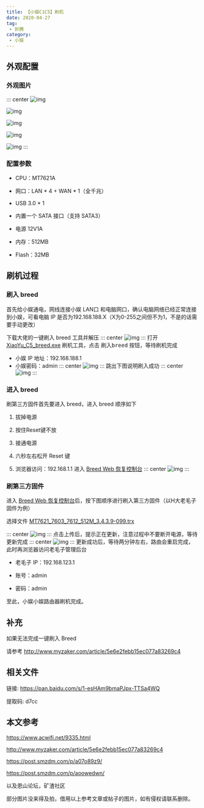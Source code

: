 ```yaml
---
title: 【小娱C1C5】刷机
date: 2020-04-27
tag:
 - 折腾
category: 
 - 小娱
---
```


## 外观配置 

### 外观图片
::: center
![img](./assets/XY_sj_wg1.png)

![img](./assets/XY_sj_wg2.png)

![img](./assets/XY_sj_wg3.png)


![img](./assets/XY_sj_wg4.png)

![img](./assets/XY_sj_wg5.png)
:::

### 配置参数

- CPU：MT7621A

- 网口：LAN \* 4 + WAN \* 1（全千兆）

- USB 3.0 \* 1

- 内置一个 SATA 接口（支持 SATA3）

- 电源 12V1A

- 内存：512MB

- Flash：32MB

## 刷机过程

### 刷入 breed

首先给小娱通电，网线连接小娱 LAN口 和电脑网口，确认电脑网络已经正常连接到小娱，可看电脑 IP 是否为192.168.188.X（X为0-255之间但不为1，不是的话需要手动更改）

下载大佬的一键刷入 breed 工具并解压
::: center
![img](./assets/XY_sj1.png)
:::
打开 <u>XiaoYu_C5_breed.exe</u> 刷机工具，点击 <kbd>刷入breed</kbd> 按钮，等待刷机完成

- 小娱 IP 地址：192.168.188.1
- 小娱密码：admin
::: center
![img](./assets/XY_sj2.png)
:::
跳出下图说明刷入成功
::: center
![img](./assets/XY_sj3.png)
:::
### 进入 breed

刷第三方固件首先要进入 breed，进入 breed 顺序如下

1. 拔掉电源

2. 按住Reset键不放

3. 接通电源

4. 六秒左右松开 Reset 键

5. 浏览器访问：192.168.1.1 进入 <u>Breed Web 恢复控制台</u>
::: center
![img](./assets/XY_sj4.png)
:::
### 刷第三方固件

进入 <u>Breed Web 恢复控制台</u>后，按下图顺序进行刷入第三方固件（以H大老毛子固件为例）

选择文件 <u>MT7621_7603_7612_512M_3.4.3.9-099.trx</u>


::: center
![img](./assets/XY_sj5.png)
:::
点击上传后，提示正在更新，注意过程中不要断开电源，等待更新完成
::: center
![img](./assets/XY_sj6.png)
:::
更新成功后，等待两分钟左右，路由会重启完成，此时再浏览器访问老毛子管理后台

- 老毛子 IP：192.168.123.1

- 账号：admin

- 密码：admin

至此，小娱小娱路由器刷机完成。

## 补充

如果无法完成一键刷入 Breed

请参考 <http://www.myzaker.com/article/5e6e2febb15ec077a83269c4>

## 相关文件

链接: <https://pan.baidu.com/s/1-esHAm9bmaPJpx-TTSa4WQ>

提取码: d7cc

## 本文参考

<https://www.acwifi.net/9335.html>

<http://www.myzaker.com/article/5e6e2febb15ec077a83269c4>

<https://post.smzdm.com/p/a07o89z9/>

<https://post.smzdm.com/p/aoowedwn/>

以及恩山论坛，矿渣社区

部分图片没来得及拍，借用以上参考文章或帖子的图片，如有侵权请联系删除。

